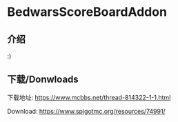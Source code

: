# BedwarsScoreBoardAddon

## 介绍

:)

## 下载/Donwloads

下载地址: https://www.mcbbs.net/thread-814322-1-1.html

Download: https://www.spigotmc.org/resources/74991/
